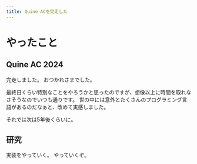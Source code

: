 ```yaml
---
title: Quine ACを完走した
---
```


# やったこと

## Quine AC 2024

完走しました。
おつかれさまでした。

最終日くらい特別なことをやろうかと思ったのですが、想像以上に時間を取れなさそうなのでいつも通りです。
世の中には意外とたくさんのプログラミング言語があるのだなぁと、改めて実感しました。

それでは次は5年後くらいに。

## 研究

実装をやっていく。
やっていくぞ。
